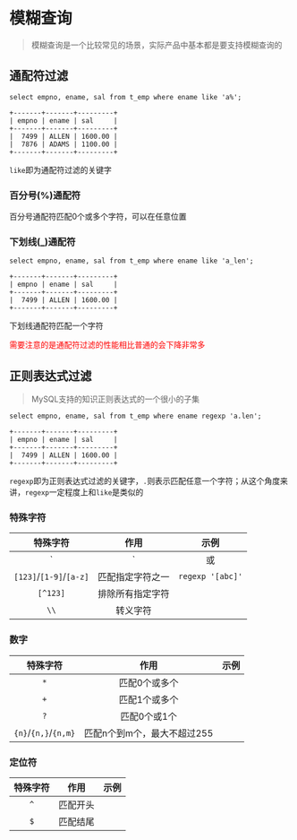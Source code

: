 # 模糊查询

> 模糊查询是一个比较常见的场景，实际产品中基本都是要支持模糊查询的



## 通配符过滤

```shell
select empno, ename, sal from t_emp where ename like 'a%';
```

```shell
+-------+-------+---------+
| empno | ename | sal     |
+-------+-------+---------+
|  7499 | ALLEN | 1600.00 |
|  7876 | ADAMS | 1100.00 |
+-------+-------+---------+
```

`like`即为通配符过滤的关键字



### 百分号(%)通配符

百分号通配符匹配0个或多个字符，可以在任意位置



### 下划线(_)通配符

```shell
select empno, ename, sal from t_emp where ename like 'a_len';
```

```shell
+-------+-------+---------+
| empno | ename | sal     |
+-------+-------+---------+
|  7499 | ALLEN | 1600.00 |
+-------+-------+---------+
```

下划线通配符匹配一个字符



<font color="red">需要注意的是通配符过滤的性能相比普通的会下降非常多</font>

## 正则表达式过滤

> MySQL支持的知识正则表达式的一个很小的子集

```shell
select empno, ename, sal from t_emp where ename regexp 'a.len';
```

```shell
+-------+-------+---------+
| empno | ename | sal     |
+-------+-------+---------+
|  7499 | ALLEN | 1600.00 |
+-------+-------+---------+
```

`regexp`即为正则表达式过滤的关键字，`.`则表示匹配任意一个字符；从这个角度来讲，`regexp`一定程度上和`like`是类似的



### 特殊字符

|        特殊字符         |       作用       |          示例          |
| :---------------------: | :--------------: | :--------------------: |
|           `|`           |        或        | `regexp 'a.len|adams'` |
| `[123]`/`[1-9]`/`[a-z]` | 匹配指定字符之一 |    `regexp '[abc]'`    |
|        `[^123]`         | 排除所有指定字符 |                        |
|          `\\`           |     转义字符     |                        |



### 数字

|       特殊字符       |            作用             | 示例 |
| :------------------: | :-------------------------: | :--: |
|         `*`          |        匹配0个或多个        |      |
|         `+`          |        匹配1个或多个        |      |
|         `?`          |        匹配0个或1个         |      |
| `{n}`/`{n,}`/`{n,m}` | 匹配n个到m个，最大不超过255 |      |



### 定位符

| 特殊字符 |   作用   | 示例 |
| :------: | :------: | :--: |
|   `^`    | 匹配开头 |      |
|   `$`    | 匹配结尾 |      |

